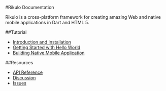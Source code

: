 #Rikulo Documentation

Rikulo is a cross-platform framework for creating amazing Web and native mobile applications in Dart and HTML 5.

##Tutorial

* [Introduction and Installation](Getting_Started/Introduction.md)
* [Getting Started with Hello World](Getting_Started/Hello_World.md)
* [Building Native Mobile Application](Getting_Started/Building_Native_Mobile_Application.md)

##Resources

* [API Reference](http://api.rikulo.org/rikulo/latest)
* [Discussion](http://stackoverflow.com/questions/tagged/rikulo)
* [Issues](https://github.com/rikulo/rikulo/issues)
